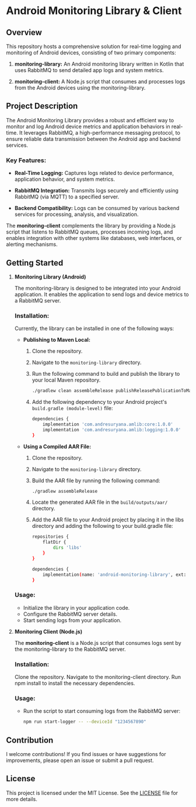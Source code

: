 # Android Monitoring Library & Client

## Overview
    
This repository hosts a comprehensive solution for real-time logging and monitoring of Android devices, consisting of two primary components:

1. **monitoring-library:** An Android monitoring library written in Kotlin that uses RabbitMQ to send detailed app logs and system metrics.

2. **monitoring-client:** A Node.js script that consumes and processes logs from the Android devices using the monitoring-library.

## Project Description

The Android Monitoring Library provides a robust and efficient way to monitor and log Android device metrics and application behaviors in real-time. It leverages RabbitMQ, a high-performance messaging protocol, to ensure reliable data transmission between the Android app and backend services.

### Key Features:

- **Real-Time Logging:** Captures logs related to device performance, application behavior, and system metrics.

- **RabbitMQ Integration:** Transmits logs securely and efficiently using RabbitMQ (via MQTT) to a specified server.

- **Backend Compatibility:** Logs can be consumed by various backend services for processing, analysis, and visualization.

The **monitoring-client** complements the library by providing a Node.js script that listens to RabbitMQ queues, processes incoming logs, and enables integration with other systems like databases, web interfaces, or alerting mechanisms.

## Getting Started

1. **Monitoring Library (Android)**

    The monitoring-library is designed to be integrated into your Android application. It enables the application to send logs and device metrics to a RabbitMQ server.

    ### Installation:

    Currently, the library can be installed in one of the following ways:

    - **Publishing to Maven Local:**

        1. Clone the repository.

        2. Navigate to the `monitoring-library` directory.

        3. Run the following command to build and publish the library to your local Maven repository.
            ```bash
            ./gradlew clean assembleRelease publishReleasePublicationToMavenLocal
            ```

        4. Add the following dependency to your Android project's `build.gradle (module-level)` file:
            ```bash
            dependencies {
                implementation 'com.andresuryana.amlib:core:1.0.0'
                implementation 'com.andresuryana.amlib:logging:1.0.0'
            }
            ```

    - **Using a Compiled AAR File:**

        1. Clone the repository.

        2. Navigate to the `monitoring-library` directory.

        3. Build the AAR file by running the following command:

            ```bash
            ./gradlew assembleRelease
            ```

        4. Locate the generated AAR file in the `build/outputs/aar/` directory.

        5. Add the AAR file to your Android project by placing it in the libs directory and adding the following to your build.gradle file:

            ```bash
            repositories {
                flatDir {
                    dirs 'libs'
                }
            }

            dependencies {
                implementation(name: 'android-monitoring-library', ext: 'aar')
            }
            ```

    ### Usage:

    - Initialize the library in your application code.
    - Configure the RabbitMQ server details.
    - Start sending logs from your application.

2. **Monitoring Client (Node.js)**

    The **monitoring-client** is a Node.js script that consumes logs sent by the monitoring-library to the RabbitMQ server.

    ### Installation:

    Clone the repository.
    Navigate to the monitoring-client directory.
    Run npm install to install the necessary dependencies.


    ### Usage:

    - Run the script to start consuming logs from the RabbitMQ server:
        ```bash
        npm run start-logger -- --deviceId "1234567890"
        ```

## Contribution

I welcome contributions! If you find issues or have suggestions for improvements, please open an issue or submit a pull request.

## License

This project is licensed under the MIT License. See the [LICENSE](LICENSE) file for more details.